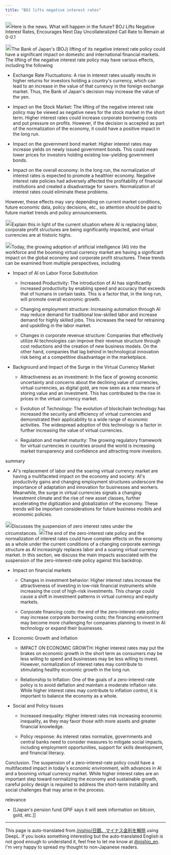 ```yaml
---
title: "BOJ lifts negative interest rates"
---
```


<img src='https://scrapbox.io/api/pages/nishio-en/nishio/icon' alt='nishio.icon' height="19.5"/>Here is the news. What will happen in the future?
BOJ Lifts Negative Interest Rates, Encourages Next Day Uncollateralized Call Rate to Remain at 0-0.1

<img src='https://scrapbox.io/api/pages/nishio-en/gpt/icon' alt='gpt.icon' height="19.5"/>The Bank of Japan's (BOJ) lifting of its negative interest rate policy could have a significant impact on domestic and international financial markets. The lifting of the negative interest rate policy may have various effects, including the following

- Exchange Rate Fluctuations: A rise in interest rates usually results in higher returns for investors holding a country's currency, which can lead to an increase in the value of that currency in the foreign exchange market. Thus, the Bank of Japan's decision may increase the value of the yen.

- Impact on the Stock Market: The lifting of the negative interest rate policy may be viewed as negative news for the stock market in the short term. Higher interest rates could increase corporate borrowing costs and put pressure on profits. However, if the decision is accepted as part of the normalization of the economy, it could have a positive impact in the long run.

- Impact on the government bond market: Higher interest rates may increase yields on newly issued government bonds. This could mean lower prices for investors holding existing low-yielding government bonds.

- Impact on the overall economy: In the long run, the normalization of interest rates is expected to promote a healthier economy. Negative interest rate policies had adversely affected the profitability of financial institutions and created a disadvantage for savers. Normalization of interest rates could eliminate these problems.

However, these effects may vary depending on current market conditions, future economic data, policy decisions, etc., so attention should be paid to future market trends and policy announcements.

<img src='https://scrapbox.io/api/pages/nishio-en/nishio/icon' alt='nishio.icon' height="19.5"/>Explain this in light of the current situation where AI is replacing labor, corporate profit structures are being significantly impacted, and virtual currencies are at historic highs.

<img src='https://scrapbox.io/api/pages/nishio-en/gpt/icon' alt='gpt.icon' height="19.5"/>Today, the growing adoption of artificial intelligence (AI) into the workforce and the booming virtual currency market are having a significant impact on the global economy and corporate profit structures. These trends can be examined from multiple perspectives, including

- Impact of AI on Labor Force Substitution
    - Increased Productivity: The introduction of AI has significantly increased productivity by enabling speed and accuracy that exceeds that of humans in certain tasks. This is a factor that, in the long run, will promote overall economic growth.

    - Changing employment structure: Increasing automation through AI may reduce demand for traditional low-skilled labor and increase demand for highly skilled jobs. This increases the need for retraining and upskilling in the labor market.

    - Changes in corporate revenue structure: Companies that effectively utilize AI technologies can improve their revenue structure through cost reductions and the creation of new business models. On the other hand, companies that lag behind in technological innovation risk being at a competitive disadvantage in the marketplace.

- Background and Impact of the Surge in the Virtual Currency Market
    - Attractiveness as an investment: In the face of growing economic uncertainty and concerns about the declining value of currencies, virtual currencies, as digital gold, are now seen as a new means of storing value and an investment. This has contributed to the rise in prices in the virtual currency market.

    - Evolution of Technology: The evolution of blockchain technology has increased the security and efficiency of virtual currencies and demonstrated their applicability to a wide range of economic activities. The widespread adoption of this technology is a factor in further increasing the value of virtual currencies.

    - Regulation and market maturity: The growing regulatory framework for virtual currencies in countries around the world is increasing market transparency and confidence and attracting more investors.

summary
- AI's replacement of labor and the soaring virtual currency market are having a multifaceted impact on the economy and society: AI's productivity gains and changing employment structures underscore the importance of adaptation and innovation for businesses and workers. Meanwhile, the surge in virtual currencies signals a changing investment climate and the rise of new asset classes, further accelerating the digitization and globalization of the economy. These trends will be important considerations for future business models and economic policies.

<img src='https://scrapbox.io/api/pages/nishio-en/nishio/icon' alt='nishio.icon' height="19.5"/>Discusses the suspension of zero interest rates under the circumstances.
<img src='https://scrapbox.io/api/pages/nishio-en/gpt/icon' alt='gpt.icon' height="19.5"/>The end of the zero-interest rate policy and the normalization of interest rates could have complex effects on the economy as a whole under the current conditions of a changing corporate earnings structure as AI increasingly replaces labor and a soaring virtual currency market. In this section, we discuss the main impacts associated with the suspension of the zero-interest-rate policy against this backdrop.

- Impact on financial markets
    - Changes in investment behavior: Higher interest rates increase the attractiveness of investing in low-risk financial instruments while increasing the cost of high-risk investments. This change could cause a shift in investment patterns in virtual currency and equity markets.

    - Corporate financing costs: the end of the zero-interest-rate policy may increase corporate borrowing costs; the financing environment may become more challenging for companies planning to invest in AI technology or expand their businesses.

- Economic Growth and Inflation
    - IMPACT ON ECONOMIC GROWTH: Higher interest rates may put the brakes on economic growth in the short term as consumers may be less willing to spend and businesses may be less willing to invest. However, normalization of interest rates may contribute to stimulating healthy economic growth in the long run.

    - Relationship to Inflation: One of the goals of a zero-interest-rate policy is to avoid deflation and maintain a moderate inflation rate. While higher interest rates may contribute to inflation control, it is important to balance the economy as a whole.

- Social and Policy Issues
    - Increased inequality: Higher interest rates risk increasing economic inequality, as they may favor those with more assets and greater financial knowledge.

    - Policy response: As interest rates normalize, governments and central banks need to consider measures to mitigate social impacts, including employment opportunities, support for skills development, and financial literacy.

Conclusion.
The suspension of a zero-interest-rate policy could have a multifaceted impact in today's economic environment, with advances in AI and a booming virtual currency market. While higher interest rates are an important step toward normalizing the economy and sustainable growth, careful policy design is required to address the short-term instability and social challenges that may arise in the process.

relevance
- [[Japan's pension fund GPIF says it will seek information on bitcoin, gold, etc.]]

---
This page is auto-translated from [/nishio/日銀、マイナス金利を解除](https://scrapbox.io/nishio/日銀、マイナス金利を解除) using DeepL. If you looks something interesting but the auto-translated English is not good enough to understand it, feel free to let me know at [@nishio_en](https://twitter.com/nishio_en). I'm very happy to spread my thought to non-Japanese readers.